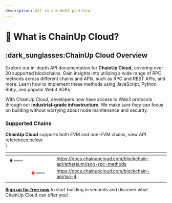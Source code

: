 ```yaml
---
description: All in one Web3 platform
---
```


# 🔎 What is ChainUp Cloud?

## :dark\_sunglasses:ChainUp Cloud Overview

Explore our in-depth API documentation for **ChainUp Cloud,** covering over 20 supported blockchains. Gain insights into utilizing a wide range of RPC methods across different chains and APIs, such as RPC and REST APIs, and more. Learn how to implement these methods using JavaScript, Python, Ruby, and popular Web3 SDKs.

With ChainUp Cloud, developers now have access to Web3 protocols through our **industrial-grade infrastructure**. We make sure they can focus on building without worrying about node maintenance and security.

### Supported Chains

**ChainUp Cloud** supports both EVM and non-EVM chains, view API references below:\
\


<table data-view="cards"><thead><tr><th></th><th></th><th></th><th data-hidden data-card-target data-type="content-ref"></th></tr></thead><tbody><tr><td><img src="../.gitbook/assets/image (51).png" alt="https://docs.chainupcloud.com/blockchain-api/ethereum/json-rpc-methods" data-size="original"></td><td></td><td></td><td><a href="https://docs.chainupcloud.com/blockchain-api/ethereum/json-rpc-methods">https://docs.chainupcloud.com/blockchain-api/ethereum/json-rpc-methods</a></td></tr><tr><td></td><td><img src="../.gitbook/assets/image (52).png" alt="" data-size="original"></td><td></td><td><a href="https://docs.chainupcloud.com/blockchain-api/sui-4">https://docs.chainupcloud.com/blockchain-api/sui-4</a></td></tr><tr><td></td><td></td><td></td><td></td></tr></tbody></table>

[**Sign up for free now**](https://cloud.chainup.com/app/register) to start building in seconds and discover what ChainUp Cloud can offer you!
